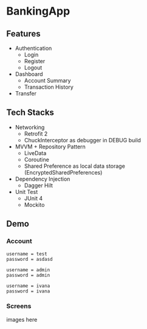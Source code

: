 # BankingApp

## Features
- Authentication
  - Login
  - Register
  - Logout
- Dashboard
  - Account Summary
  - Transaction History
- Transfer

## Tech Stacks
- Networking
  - Retrofit 2
  - ChuckInterceptor as debugger in DEBUG build
- MVVM + Repository Pattern
  - LiveData
  - Coroutine
  - Shared Preference as local data storage (EncryptedSharedPreferences)
- Dependency Injection
  - Dagger Hilt
- Unit Test
  - JUnit 4
  - Mockito

## Demo
### Account
```
username = test
password = asdasd

username = admin
password = admin

username = ivana
password = ivana
```

### Screens
images here


